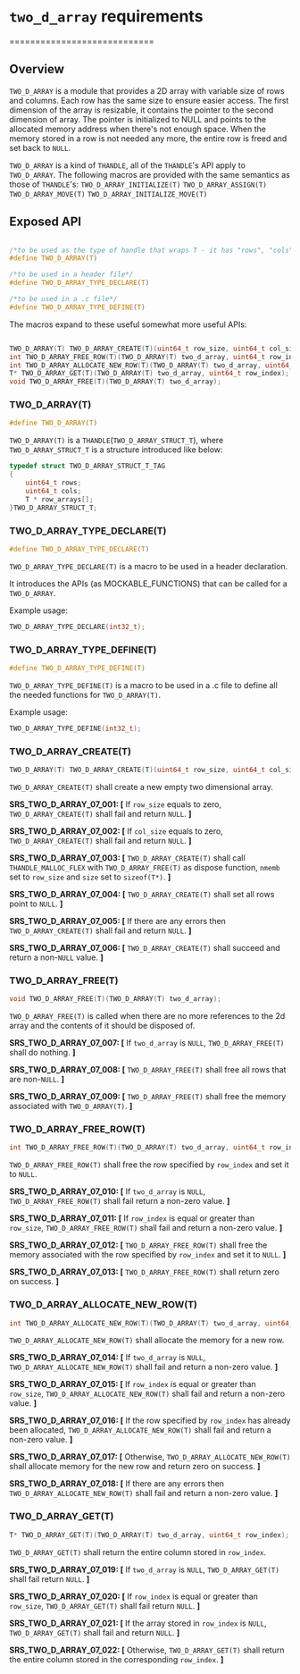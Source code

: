 # `two_d_array` requirements
============================

## Overview

`TWO_D_ARRAY` is a module that provides a 2D array with variable size of rows and columns. Each row has the same size to ensure easier access. The first dimension of the array is resizable, it contains the pointer to the second dimension of array. The pointer is initialized to NULL and points to the allocated memory address when there's not enough space. When the memory stored in a row is not needed any more, the entire row is freed and set back to `NULL`.

`TWO_D_ARRAY` is a kind of `THANDLE`, all of the `THANDLE`'s API apply to `TWO_D_ARRAY`. The following macros are provided with the same semantics as those of `THANDLE`'s:
`TWO_D_ARRAY_INITIALIZE(T)`
`TWO_D_ARRAY_ASSIGN(T)`
`TWO_D_ARRAY_MOVE(T)`
`TWO_D_ARRAY_INITIALIZE_MOVE(T)`


## Exposed API

```c

/*to be used as the type of handle that wraps T - it has "rows", "cols" and "row_arrays"*/
#define TWO_D_ARRAY(T)

/*to be used in a header file*/
#define TWO_D_ARRAY_TYPE_DECLARE(T)

/*to be used in a .c file*/
#define TWO_D_ARRAY_TYPE_DEFINE(T)
```

The macros expand to these useful somewhat more useful APIs:

```c

TWO_D_ARRAY(T) TWO_D_ARRAY_CREATE(T)(uint64_t row_size, uint64_t col_size);
int TWO_D_ARRAY_FREE_ROW(T)(TWO_D_ARRAY(T) two_d_array, uint64_t row_index);
int TWO_D_ARRAY_ALLOCATE_NEW_ROW(T)(TWO_D_ARRAY(T) two_d_array, uint64_t row_index);
T* TWO_D_ARRAY_GET(T)(TWO_D_ARRAY(T) two_d_array, uint64_t row_index);
void TWO_D_ARRAY_FREE(T)(TWO_D_ARRAY(T) two_d_array);

```

### TWO_D_ARRAY(T)

```c
#define TWO_D_ARRAY(T)
```
`TWO_D_ARRAY(T)` is a `THANDLE`(`TWO_D_ARRAY_STRUCT_T`), where `TWO_D_ARRAY_STRUCT_T` is a structure introduced like below:

```c
typedef struct TWO_D_ARRAY_STRUCT_T_TAG
{
    uint64_t rows;
    uint64_t cols;
    T * row_arrays[];
}TWO_D_ARRAY_STRUCT_T;
```

### TWO_D_ARRAY_TYPE_DECLARE(T)
```c
#define TWO_D_ARRAY_TYPE_DECLARE(T)
```

`TWO_D_ARRAY_TYPE_DECLARE(T)` is a macro to be used in a header declaration.

It introduces the APIs (as MOCKABLE_FUNCTIONS) that can be called for a `TWO_D_ARRAY`.

Example usage:

```c
TWO_D_ARRAY_TYPE_DECLARE(int32_t);
```

### TWO_D_ARRAY_TYPE_DEFINE(T)
```c
#define TWO_D_ARRAY_TYPE_DEFINE(T)
```

`TWO_D_ARRAY_TYPE_DEFINE(T)` is a macro to be used in a .c file to define all the needed functions for `TWO_D_ARRAY(T)`.

Example usage:

```c
TWO_D_ARRAY_TYPE_DEFINE(int32_t);
```


### TWO_D_ARRAY_CREATE(T)

```c
TWO_D_ARRAY(T) TWO_D_ARRAY_CREATE(T)(uint64_t row_size, uint64_t col_size);
```

`TWO_D_ARRAY_CREATE(T)` shall create a new empty two dimensional array.

**SRS_TWO_D_ARRAY_07_001: [** If `row_size` equals to zero, `TWO_D_ARRAY_CREATE(T)` shall fail and return `NULL`. **]**

**SRS_TWO_D_ARRAY_07_002: [** If `col_size` equals to zero, `TWO_D_ARRAY_CREATE(T)` shall fail and return `NULL`. **]**

**SRS_TWO_D_ARRAY_07_003: [** `TWO_D_ARRAY_CREATE(T)` shall call `THANDLE_MALLOC_FLEX` with `TWO_D_ARRAY_FREE(T)` as dispose function, `nmemb` set to `row_size` and `size` set to `sizeof(T*)`. **]**

**SRS_TWO_D_ARRAY_07_004: [** `TWO_D_ARRAY_CREATE(T)` shall set all rows point to `NULL`. **]**

**SRS_TWO_D_ARRAY_07_005: [** If there are any errors then `TWO_D_ARRAY_CREATE(T)` shall fail and return `NULL`. **]**

**SRS_TWO_D_ARRAY_07_006: [** `TWO_D_ARRAY_CREATE(T)` shall succeed and return a non-`NULL` value. **]**

### TWO_D_ARRAY_FREE(T)

```c
void TWO_D_ARRAY_FREE(T)(TWO_D_ARRAY(T) two_d_array);
```

`TWO_D_ARRAY_FREE(T)` is called when there are no more references to the 2d array and the contents of it should be disposed of.

**SRS_TWO_D_ARRAY_07_007: [** If `two_d_array` is `NULL`, `TWO_D_ARRAY_FREE(T)` shall do nothing. **]**

**SRS_TWO_D_ARRAY_07_008: [** `TWO_D_ARRAY_FREE(T)` shall free all rows that are non-`NULL`. **]**

**SRS_TWO_D_ARRAY_07_009: [** `TWO_D_ARRAY_FREE(T)` shall free the memory associated with `TWO_D_ARRAY(T)`. **]**

### TWO_D_ARRAY_FREE_ROW(T)

```c
int TWO_D_ARRAY_FREE_ROW(T)(TWO_D_ARRAY(T) two_d_array, uint64_t row_index);
```

`TWO_D_ARRAY_FREE_ROW(T)` shall free the row specified by `row_index` and set it to `NULL`.

**SRS_TWO_D_ARRAY_07_010: [** If `two_d_array` is `NULL`, `TWO_D_ARRAY_FREE_ROW(T)` shall fail return a non-zero value. **]**

**SRS_TWO_D_ARRAY_07_011: [** If `row_index` is equal or greater than `row_size`, `TWO_D_ARRAY_FREE_ROW(T)` shall fail and return a non-zero value. **]**

**SRS_TWO_D_ARRAY_07_012: [** `TWO_D_ARRAY_FREE_ROW(T)` shall free the memory associated with the row specified by `row_index` and set it to `NULL`. **]**

**SRS_TWO_D_ARRAY_07_013: [** `TWO_D_ARRAY_FREE_ROW(T)` shall return zero on success. **]**

### TWO_D_ARRAY_ALLOCATE_NEW_ROW(T)

```c
int TWO_D_ARRAY_ALLOCATE_NEW_ROW(T)(TWO_D_ARRAY(T) two_d_array, uint64_t row_index);
```

`TWO_D_ARRAY_ALLOCATE_NEW_ROW(T)` shall allocate the memory for a new row.

**SRS_TWO_D_ARRAY_07_014: [** If `two_d_array` is `NULL`, `TWO_D_ARRAY_ALLOCATE_NEW_ROW(T)` shall fail and return a non-zero value. **]**

**SRS_TWO_D_ARRAY_07_015: [** If `row_index` is equal or greater than `row_size`, `TWO_D_ARRAY_ALLOCATE_NEW_ROW(T)` shall fail and return a non-zero value. **]**

**SRS_TWO_D_ARRAY_07_016: [** If the row specified by `row_index` has already been allocated, `TWO_D_ARRAY_ALLOCATE_NEW_ROW(T)` shall fail and return a non-zero value. **]**

**SRS_TWO_D_ARRAY_07_017: [** Otherwise, `TWO_D_ARRAY_ALLOCATE_NEW_ROW(T)` shall allocate memory for the new row and return zero on success. **]**

**SRS_TWO_D_ARRAY_07_018: [** If there are any errors then `TWO_D_ARRAY_ALLOCATE_NEW_ROW(T)` shall fail and return a non-zero value. **]**

### TWO_D_ARRAY_GET(T)

```c
T* TWO_D_ARRAY_GET(T)(TWO_D_ARRAY(T) two_d_array, uint64_t row_index);
```

`TWO_D_ARRAY_GET(T)` shall return the entire column stored in `row_index`.

**SRS_TWO_D_ARRAY_07_019: [** If `two_d_array` is `NULL`, `TWO_D_ARRAY_GET(T)` shall fail return `NULL`. **]**

**SRS_TWO_D_ARRAY_07_020: [** If `row_index` is equal or greater than `row_size`, `TWO_D_ARRAY_GET(T)` shall fail return `NULL`. **]**

**SRS_TWO_D_ARRAY_07_021: [** If the array stored in `row_index` is `NULL`, `TWO_D_ARRAY_GET(T)` shall fail and return `NULL`. **]**

**SRS_TWO_D_ARRAY_07_022: [** Otherwise, `TWO_D_ARRAY_GET(T)` shall return the entire column stored in the corresponding `row_index`. **]**

